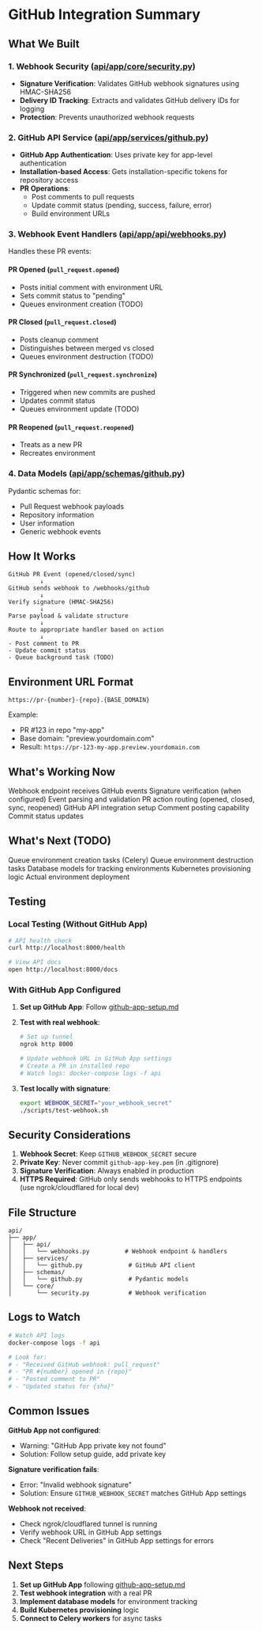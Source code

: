 # GitHub Integration Summary

## What We Built

### 1. Webhook Security ([api/app/core/security.py](../api/app/core/security.py))
- **Signature Verification**: Validates GitHub webhook signatures using HMAC-SHA256
- **Delivery ID Tracking**: Extracts and validates GitHub delivery IDs for logging
- **Protection**: Prevents unauthorized webhook requests

### 2. GitHub API Service ([api/app/services/github.py](../api/app/services/github.py))
- **GitHub App Authentication**: Uses private key for app-level authentication
- **Installation-based Access**: Gets installation-specific tokens for repository access
- **PR Operations**:
  - Post comments to pull requests
  - Update commit status (pending, success, failure, error)
  - Build environment URLs

### 3. Webhook Event Handlers ([api/app/api/webhooks.py](../api/app/api/webhooks.py))
Handles these PR events:

#### PR Opened (`pull_request.opened`)
- Posts initial comment with environment URL
- Sets commit status to "pending"
- Queues environment creation (TODO)

#### PR Closed (`pull_request.closed`)
- Posts cleanup comment
- Distinguishes between merged vs closed
- Queues environment destruction (TODO)

#### PR Synchronized (`pull_request.synchronize`)
- Triggered when new commits are pushed
- Updates commit status
- Queues environment update (TODO)

#### PR Reopened (`pull_request.reopened`)
- Treats as a new PR
- Recreates environment

### 4. Data Models ([api/app/schemas/github.py](../api/app/schemas/github.py))
Pydantic schemas for:
- Pull Request webhook payloads
- Repository information
- User information
- Generic webhook events

## How It Works

```
GitHub PR Event (opened/closed/sync)
         ↓
GitHub sends webhook to /webhooks/github
         ↓
Verify signature (HMAC-SHA256)
         ↓
Parse payload & validate structure
         ↓
Route to appropriate handler based on action
         ↓
- Post comment to PR
- Update commit status
- Queue background task (TODO)
```

## Environment URL Format

```
https://pr-{number}-{repo}.{BASE_DOMAIN}
```

Example:
- PR #123 in repo "my-app"
- Base domain: "preview.yourdomain.com"
- Result: `https://pr-123-my-app.preview.yourdomain.com`

## What's Working Now

 Webhook endpoint receives GitHub events
 Signature verification (when configured)
 Event parsing and validation
 PR action routing (opened, closed, sync, reopened)
 GitHub API integration setup
 Comment posting capability
 Commit status updates

## What's Next (TODO)

 Queue environment creation tasks (Celery)
 Queue environment destruction tasks
 Database models for tracking environments
 Kubernetes provisioning logic
 Actual environment deployment

## Testing

### Local Testing (Without GitHub App)
```bash
# API health check
curl http://localhost:8000/health

# View API docs
open http://localhost:8000/docs
```

### With GitHub App Configured

1. **Set up GitHub App**: Follow [github-app-setup.md](github-app-setup.md)

2. **Test with real webhook**:
   ```bash
   # Set up tunnel
   ngrok http 8000

   # Update webhook URL in GitHub App settings
   # Create a PR in installed repo
   # Watch logs: docker-compose logs -f api
   ```

3. **Test locally with signature**:
   ```bash
   export WEBHOOK_SECRET="your_webhook_secret"
   ./scripts/test-webhook.sh
   ```

## Security Considerations

1. **Webhook Secret**: Keep `GITHUB_WEBHOOK_SECRET` secure
2. **Private Key**: Never commit `github-app-key.pem` (in .gitignore)
3. **Signature Verification**: Always enabled in production
4. **HTTPS Required**: GitHub only sends webhooks to HTTPS endpoints (use ngrok/cloudflared for local dev)

## File Structure

```
api/
├── app/
│   ├── api/
│   │   └── webhooks.py          # Webhook endpoint & handlers
│   ├── services/
│   │   └── github.py             # GitHub API client
│   ├── schemas/
│   │   └── github.py             # Pydantic models
│   └── core/
│       └── security.py           # Webhook verification
```

## Logs to Watch

```bash
# Watch API logs
docker-compose logs -f api

# Look for:
# - "Received GitHub webhook: pull_request"
# - "PR #{number} opened in {repo}"
# - "Posted comment to PR"
# - "Updated status for {sha}"
```

## Common Issues

**GitHub App not configured**:
- Warning: "GitHub App private key not found"
- Solution: Follow setup guide, add private key

**Signature verification fails**:
- Error: "Invalid webhook signature"
- Solution: Ensure `GITHUB_WEBHOOK_SECRET` matches GitHub App settings

**Webhook not received**:
- Check ngrok/cloudflared tunnel is running
- Verify webhook URL in GitHub App settings
- Check "Recent Deliveries" in GitHub App settings for errors

## Next Steps

1. **Set up GitHub App** following [github-app-setup.md](github-app-setup.md)
2. **Test webhook integration** with a real PR
3. **Implement database models** for environment tracking
4. **Build Kubernetes provisioning** logic
5. **Connect to Celery workers** for async tasks
